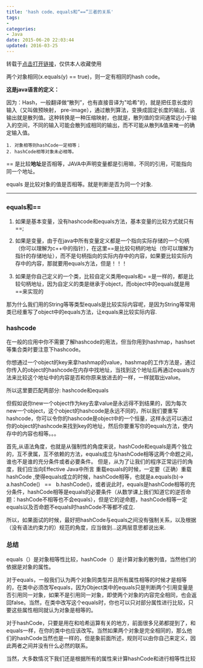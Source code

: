 ```yaml
---
title: 'hash code、equals和“==”三者的关系'
tags:
-
categories:
- Java
date: 2015-06-20 22:03:44
updated: 2016-03-25
---
```


转载于[点击打开链接](http://blog.sina.com.cn/s/blog_5ea3ea4a0100butt.html)，仅供本人收藏使用


两个对象相同(x.equals(y) == true)，则一定有相同的hash code。

**这是java语言的定义：**

因为：Hash，一般翻译做“散列”，也有直接音译为"哈希"的，就是把任意长度的输入（又叫做预映射， pre-image），通过散列算法，变换成固定长度的输出，该输出就是散列&#20540;。这种转换是一种压缩映射，也就是，散列值的空间通常远小于输入的空间，不同的输入可能会散列成相同的输出，而不可能从散列&值来唯一的确定输入值。

<!-- more -->

```
1. 对象相等则hashCode一定相等；
2. hashCode相等对象未必相等。
```

== 是比较**地址**是否相等，JAVA中声明变量都是引用嘛，不同的引用，可能指向同一个地址。

equals 是比较对象的值是否相等。就是判断是否为同一个对象.
***

### equals和==
1. 如果是基本变量，没有hashcode和equals方法，基本变量的比较方式就只有==;

2. 如果是变量，由于在java中所有变量定义都是一个指向实际存储的一个句柄（你可以理解为c++中的指针），在这里==是比较句柄的地址（你可以理解为指针的存储地址），而不是句柄指向的实际内存中的内容，如果要比较实际内存中的内容，那就要用equals方法，但是！！！

3. 如果是你自己定义的一个类，比较自定义类用equals和= =是一样的，都是比较句柄地址，因为自定义的类是继承于object，而object中的equals就是用==来实现的

那为什么我们用的String等等类型equals是比较实际内容呢，是因为String等常用类已经重写了object中的equals方法，让equals来比较实际内容.

### hashcode

在一般的应用中你不需要了解hashcode的用法，但当你用到hashmap，hashset等集合类时要注意下hashcode。

你想通过一个object的key来拿hashmap的value，hashmap的工作方法是，通过你传入的object的hashcode在内存中找地址，当找到这个地址后再通过equals方法来比较这个地址中的内容是否和你原来放进去的一样，一样就取出value。

所以这里要匹配两部分: hashcode和equals

但假如说你new一个object作为key去拿value是永远得不到结果的，因为每次new一个object，这个object的hashcode是永远不同的，所以我们要重写hashcode，你可以令你的hashcode是object中的一个恒量，这样永远可以通过你的object的hashcode来找到key的地址，然后你要重写你的equals方法，使内存中的内容也相等。。。


首先,从语法角度，也就是从强制性的角度来说，hashCode和equals是两个独立的，互不隶属，互不依赖的方法，equals成立与hashCode相等这两个命题之间，谁也不是谁的充分条件或者必要条件。
但是，从为了让我们的程序正常运行的角度，我们应当向Effective Java中所言
重载equals的时候，一定要（正确）重载hashCode ,使得equals成立的时候，hashCode相等，也就是a.equals(b)-> a.hashCode() &nbsp;<wbr>&nbsp;== &nbsp;<wbr>&nbsp;b.hashCode()，或者说此时，equals是hashCode相等的充分条件，hashCode相等是equals的必要条件（从数学课上我们知道它的逆否命题：hashCode不相等也不会equals），但是它的逆命题，hashCode相等一定equals以及否命题不equals时hashCode不等都不成立.


所以，如果面试的时候，最好把hashCode与equals之间没有强制关系，以及根据（没有语法约束力的）规范的角度，应当做到...这两层意思都说出来.

### 总结
equals（）是对象相等性比较，hashCode（）是计算对象的散列&#20540;，当然他们的依据是对象的属性。

对于equals，一般我们认为两个对象同类型并且所有属性相等的时候才是相等的，在类中必须改写equals，因为Object类中的equals只是判断两个引用变量是否引用同一对象，如果不是引用同一对象，即使两个对象的内容完全相同，也会返回false。当然，在类中改写这个equals时，你也可以只对部分属性进行比较，只要这些属性相同就认为对象是相等的。

对于hashCode，只要是用在和哈希运算有关的地方，前面很多兄弟都提到了，和equals一样，在你的类中也应该改写。当然如果两个对象是完全相同的，那么他们的hashCode当然也是一样的，但是象前面所述，规则可以由你自己来定义，因此两者之间并没有什么必然的联系。

当然，大多数情况下我们还是根据所有的属性来计算hashCode和进行相等性比较
